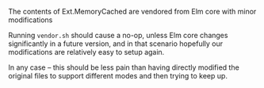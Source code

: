 
The contents of Ext.MemoryCached are vendored from Elm core with minor modifications

Running `vendor.sh` should cause a no-op, unless Elm core changes significantly in a future version, and in that scenario hopefully our modifications are relatively easy to setup again.

In any case – this should be less pain than having directly modified the original files to support different modes and then trying to keep up.
